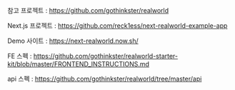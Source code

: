 참고 프로젝트 : https://github.com/gothinkster/realworld

Next.js 프로젝트 : https://github.com/reck1ess/next-realworld-example-app

Demo 사이트 : https://next-realworld.now.sh/

FE 스펙 : https://github.com/gothinkster/realworld-starter-kit/blob/master/FRONTEND_INSTRUCTIONS.md

api 스펙 : https://github.com/gothinkster/realworld/tree/master/api
